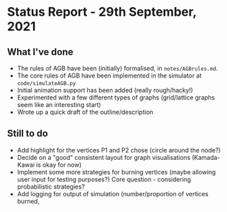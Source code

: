 # Status Report - 29th September, 2021


## What I've done

* The rules of AGB have been (initially) formalised, in `notes/AGBrules.md`.
* The core rules of AGB have been implemented in the simulator at `code/simulateAGB.py`
* Initial animation support has been added (really rough/hacky!)
* Experimented with a few different types of graphs (grid/lattice graphs seem like an interesting start)
* Wrote up a quick draft of the outline/description

## Still to do
* Add highlight for the vertices P1 and P2 chose (circle around the node?)
* Decide on a "good" consistent layout for graph visualisations (Kamada-Kawai is okay for now)
* Implement some more strategies for burning vertices (maybe allowing user input for testing purposes?) Core question - considering probabilistic strategies?
* Add logging for output of simulation (number/proportion of vertices burned, 
